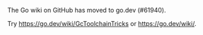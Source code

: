 The Go wiki on GitHub has moved to go.dev (#61940).

Try <https://go.dev/wiki/GcToolchainTricks> or <https://go.dev/wiki/>.


